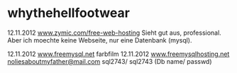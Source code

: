 whythehellfootwear
==================
12.11.2012 www.zymic.com/free-web-hosting
Sieht gut aus, professional. Aber ich moechte keine Webseite, nur eine Datenbank (mysql).

12.11.2012 www.freemysql.net farbfilm
12.11.2012 www.freemysqlhosting.net noliesaboutmyfather@mail.com 
            sql2743/ sql2743 (Db name/ passwd)

